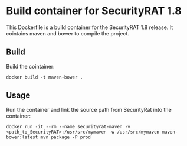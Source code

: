 # Build container for SecurityRAT 1.8

This Dockerfile is a build container for the SecurityRAT 1.8 release. It cointains maven and bower to compile the project.

## Build

Build the cointainer:

```
docker build -t maven-bower .
```


## Usage

Run the container and link the source path from SecurityRat into the container:

```
docker run -it --rm --name securityrat-maven -v <path_to_SecurityRAT>:/usr/src/mymaven -w /usr/src/mymaven maven-bower:latest mvn package -P prod
```

